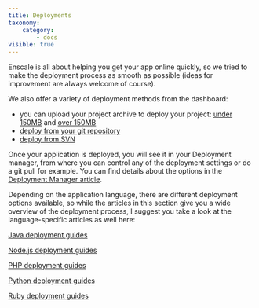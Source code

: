 ```yaml
---
title: Deployments
taxonomy:
    category:
        - docs
visible: true
---
```


Enscale is all about helping you get your app online quickly, so we tried to make the deployment process as smooth as possible (ideas for improvement are always welcome of course). 

We also offer a variety of deployment methods from the dashboard: 
- you can upload your project archive to deploy your project: [under 150MB](/getting-started/deployments/deploy-from-archive) and [over 150MB](/getting-started/deployments/deploying-archives-150mb)
- [deploy from your git repository](/getting-started/deployments/git) 
- [deploy from SVN](/getting-started/deployments/svn)

Once your application is deployed, you will see it in your Deployment manager, from where you can control any of the deployment settings or do a git pull for example. You can find details about the options in the [Deployment Manager article](/getting-started/deployments/deployment-manager).

Depending on the application language, there are different deployment options available, so while the articles in this section give you a wide overview of the deployment process, I suggest you take a look at the language-specific articles as well here:

[Java deployment guides](/java/deployment-guides)

[Node.js deployment guides](/nodejs/deployment-guides)

[PHP deployment guides](/php/deployment%20guides)

[Python deployment guides](/python/deployment-guides)

[Ruby deployment guides](/ruby/deployment-guides)

